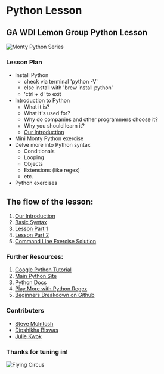 # Python Lesson

## GA WDI Lemon Group Python Lesson

![Monty Python Series](http://vignette3.wikia.nocookie.net/vsbattles/images/8/87/Monty_Python_Series.png/revision/latest?cb=20140207013556)

### Lesson Plan

- Install Python
	- check via terminal 'python -V'
	- else install with 'brew install python'
	- 'ctrl + d' to exit
- Introduction to Python
	- What it is?
	- What it's used for?
	- Why do companies and other programmers choose it?
	- Why you should learn it?
	- [Our Introduction](https://github.com/kwokster10/python_lesson/blob/master/introduction.md)
- Mini Monty Python exercise
- Delve more into Python syntax
	- Conditionals
	- Looping
	- Objects 
	- Extensions (like regex)
	- etc.
- Python exercises

## The flow of the lesson:
1. [Our Introduction](https://github.com/kwokster10/python_lesson/blob/master/introduction.md)
2. [Basic Syntax](https://github.com/kwokster10/python_lesson/blob/master/basic_syntax.md)
3. [Lesson Part 1](https://github.com/kwokster10/python_lesson/blob/master/Part1.md)
4. [Lesson Part 2](https://github.com/kwokster10/python_lesson/blob/master/Part2.md)
5. [Command Line Exercise Solution](https://github.com/kwokster10/python_lesson/blob/master/command_line.py)

### Further Resources:
1. [Google Python Tutorial](https://developers.google.com/edu/python/)
2. [Main Python Site](http://www.python.org)
3. [Python Docs](http://docs.python.org/library)
4. [Play More with Python Regex](http://pythex.org/)
5. [Beginners Breakdown on Github](https://github.com/GA-Tutorials/Python)

### Contributers
- [Steve McIntosh](https://github.com/scmgithub)
- [Dipshikha Biswas](https://github.com/bdipshikha)
- [Julie Kwok](https://github.com/kwokster10)

### Thanks for tuning in!
![Flying Circus](http://rjbuffalo.com/images/monty_python/monty_pythons_flying_circus_uk-show.jpg)

	
